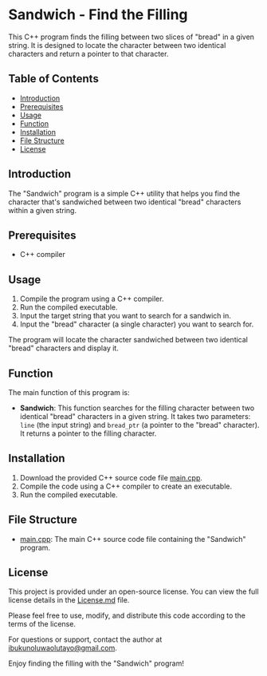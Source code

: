 # Sandwich - Find the Filling

This C++ program finds the filling between two slices of "bread" in a given string. It is designed to locate the character between two identical characters and return a pointer to that character.

## Table of Contents
- [Introduction](#introduction)
- [Prerequisites](#prerequisites)
- [Usage](#usage)
- [Function](#function)
- [Installation](#installation)
- [File Structure](#file-structure)
- [License](#license)

## Introduction<a name="introduction"></a>
The "Sandwich" program is a simple C++ utility that helps you find the character that's sandwiched between two identical "bread" characters within a given string.

## Prerequisites<a name="prerequisites"></a>
- C++ compiler

## Usage<a name="usage"></a>
1. Compile the program using a C++ compiler.
2. Run the compiled executable.
3. Input the target string that you want to search for a sandwich in.
4. Input the "bread" character (a single character) you want to search for.

The program will locate the character sandwiched between two identical "bread" characters and display it.

## Function<a name="function"></a>
The main function of this program is:

- **Sandwich**: This function searches for the filling character between two identical "bread" characters in a given string. It takes two parameters: `line` (the input string) and `bread_ptr` (a pointer to the "bread" character). It returns a pointer to the filling character.

## Installation<a name="installation"></a>
1. Download the provided C++ source code file [main.cpp](main.cpp).
2. Compile the code using a C++ compiler to create an executable.
3. Run the compiled executable.

## File Structure<a name="file-structure"></a>
- [main.cpp](main.cpp): The main C++ source code file containing the "Sandwich" program.

## License<a name="license"></a>
This project is provided under an open-source license. You can view the full license details in the [License.md](../../License.md) file.

Please feel free to use, modify, and distribute this code according to the terms of the license.

For questions or support, contact the author at [ibukunoluwaolutayo@gmail.com](mailto:ibukunoluwaolutayo@gmail.com).

Enjoy finding the filling with the "Sandwich" program!
